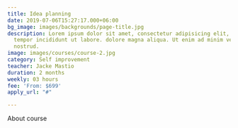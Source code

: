 ```yaml
---
title: Idea planning
date: 2019-07-06T15:27:17.000+06:00
bg_image: images/backgrounds/page-title.jpg
description: Lorem ipsum dolor sit amet, consectetur adipisicing elit, sed do eiusmod
  tempor incididunt ut labore. dolore magna aliqua. Ut enim ad minim veniam, quis
  nostrud.
image: images/courses/course-2.jpg
category: Self improvement
teacher: Jacke Mastio
duration: 2 months
weekly: 03 hours
fee: 'From: $699'
apply_url: "#"

---
```

About course